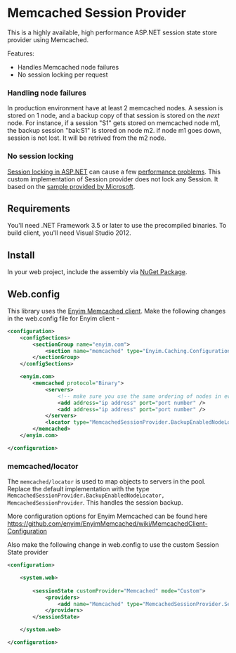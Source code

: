 # Memcached Session Provider

This is a highly available, high performance ASP.NET session state store provider using Memcached. 

Features:

* Handles Memcached node failures
* No session locking per request

### Handling node failures
In production environment have at least 2 memcached nodes. A session is stored on 1 node, and a backup copy
of that session is stored on the _next_ node. For instance, if a session "S1" gets stored on memcached node m1, 
the backup session "bak:S1" is stored on node m2. if node m1 goes down, session is not lost. It will be 
retrived from the m2 node. 

### No session locking
[Session locking in ASP.NET](http://msdn.microsoft.com/en-us/library/ms178587.aspx) can cause a few 
[performance problems](http://stackoverflow.com/questions/3629709/i-just-discovered-why-all-asp-net-websites-are-slow-and-i-am-trying-to-work-out). 
This custom implementation of Session provider does not lock any Session. It based on the 
[sample provided by Microsoft](http://msdn.microsoft.com/en-us/library/ms178588.aspx).

## Requirements
You'll need .NET Framework 3.5 or later to use the precompiled binaries. To build client, you'll need Visual Studio 2012.

## Install
In your web project, include the assembly via [NuGet Package](https://www.nuget.org/packages/MemcachedSessionProvider/). 

## Web.config
This library uses the [Enyim Memcached client](https://github.com/enyim/EnyimMemcached). Make the following changes in 
the web.config file for Enyim client -
```xml
<configuration>
	<configSections>
		<sectionGroup name="enyim.com">
			<section name="memcached" type="Enyim.Caching.Configuration.MemcachedClientSection, Enyim.Caching" />
		</sectionGroup>
	</configSections>

	<enyim.com>
		<memcached protocol="Binary">
			<servers>
				<!-- make sure you use the same ordering of nodes in every configuration you have -->
				<add address="ip address" port="port number" />
				<add address="ip address" port="port number" />
			</servers>
			<locator type="MemcachedSessionProvider.BackupEnabledNodeLocator, MemcachedSessionProvider" />
		</memcached>
	</enyim.com>

</configuration>
```
### memcached/locator
The `memcached/locator` is used to map objects to servers in the pool. Replace the default implementation with the 
type `MemcachedSessionProvider.BackupEnabledNodeLocator, MemcachedSessionProvider`. This handles the session backup. 

More configuration options for Enyim Memcached can be found here 
https://github.com/enyim/EnyimMemcached/wiki/MemcachedClient-Configuration

Also make the following change in web.config to use the custom Session State provider
```xml
<configuration>

	<system.web>
		
		<sessionState customProvider="Memcached" mode="Custom">
			<providers>
				<add name="Memcached" type="MemcachedSessionProvider.SessionProvider, MemcachedSessionProvider" />
			</providers>
		</sessionState>

	</system.web>

</configuration>
```


